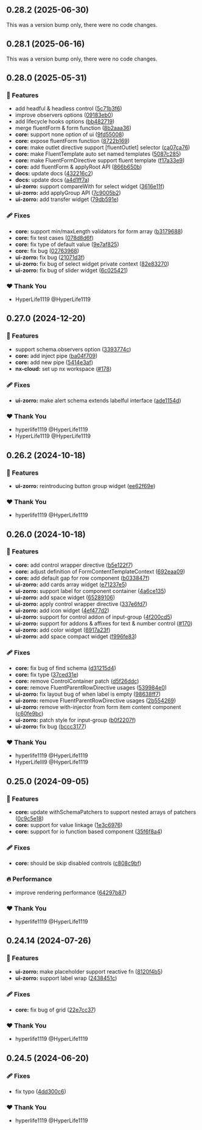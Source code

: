 ## 0.28.2 (2025-06-30)

This was a version bump only, there were no code changes.

## 0.28.1 (2025-06-16)

This was a version bump only, there were no code changes.

## 0.28.0 (2025-05-31)

### 🚀 Features

- add headful & headless control ([5c71b3f6](https://github.com/fluent-form/fluent-form/commit/5c71b3f6))
- improve observers options ([09183eb0](https://github.com/fluent-form/fluent-form/commit/09183eb0))
- add lifecycle hooks options ([bb482719](https://github.com/fluent-form/fluent-form/commit/bb482719))
- merge fluentForm & form function ([8b2aaa36](https://github.com/fluent-form/fluent-form/commit/8b2aaa36))
- **core:** support none option of ui ([9fd55008](https://github.com/fluent-form/fluent-form/commit/9fd55008))
- **core:** expose fluentForm function ([8722b169](https://github.com/fluent-form/fluent-form/commit/8722b169))
- **core:** make outlet directive support [fluentOutlet] selector ([ca07ca76](https://github.com/fluent-form/fluent-form/commit/ca07ca76))
- **core:** make FluentTemplate auto set named templates ([5087c285](https://github.com/fluent-form/fluent-form/commit/5087c285))
- **core:** make FluentFormDirective support fluent template ([f17a33e9](https://github.com/fluent-form/fluent-form/commit/f17a33e9))
- **core:** add fluentForm & applyRoot API ([866b650b](https://github.com/fluent-form/fluent-form/commit/866b650b))
- **docs:** update docs ([432216c2](https://github.com/fluent-form/fluent-form/commit/432216c2))
- **docs:** update docs ([a4d1ff7a](https://github.com/fluent-form/fluent-form/commit/a4d1ff7a))
- **ui-zorro:** support compareWith for select widget ([3616e11f](https://github.com/fluent-form/fluent-form/commit/3616e11f))
- **ui-zorro:** add applyGroup API ([7c9005b2](https://github.com/fluent-form/fluent-form/commit/7c9005b2))
- **ui-zorro:** add transfer widget ([79db591e](https://github.com/fluent-form/fluent-form/commit/79db591e))

### 🩹 Fixes

- **core:** support min/maxLength validators for form array ([b3179688](https://github.com/fluent-form/fluent-form/commit/b3179688))
- **core:** fix test cases ([078d8d6f](https://github.com/fluent-form/fluent-form/commit/078d8d6f))
- **core:** fix type of default value ([9e7af825](https://github.com/fluent-form/fluent-form/commit/9e7af825))
- **core:** fix bug ([02763968](https://github.com/fluent-form/fluent-form/commit/02763968))
- **ui-zorro:** fix bug ([21071d3f](https://github.com/fluent-form/fluent-form/commit/21071d3f))
- **ui-zorro:** fix bug of select widget private context ([82e83270](https://github.com/fluent-form/fluent-form/commit/82e83270))
- **ui-zorro:** fix bug of slider widget ([6c025421](https://github.com/fluent-form/fluent-form/commit/6c025421))

### ❤️ Thank You

- HyperLife1119 @HyperLife1119

## 0.27.0 (2024-12-20)

### 🚀 Features

- support schema.observers option ([3393774c](https://github.com/fluent-form/fluent-form/commit/3393774c))
- **core:** add inject pipe ([ba04f709](https://github.com/fluent-form/fluent-form/commit/ba04f709))
- **core:** add new pipe ([5414e3af](https://github.com/fluent-form/fluent-form/commit/5414e3af))
- **nx-cloud:** set up nx workspace ([#178](https://github.com/fluent-form/fluent-form/pull/178))

### 🩹 Fixes

- **ui-zorro:** make alert schema extends labelful interface ([ade1154d](https://github.com/fluent-form/fluent-form/commit/ade1154d))

### ❤️ Thank You

- hyperlife1119 @HyperLife1119
- HyperLife1119 @HyperLife1119

## 0.26.2 (2024-10-18)


### 🚀 Features

- **ui-zorro:** reintroducing button group widget ([ee62f69e](https://github.com/fluent-form/fluent-form/commit/ee62f69e))

### ❤️  Thank You

- hyperlife1119 @HyperLife1119

## 0.26.0 (2024-10-18)


### 🚀 Features

- **core:** add control wrapper directive ([b5e122f7](https://github.com/fluent-form/fluent-form/commit/b5e122f7))
- **core:** adjust definition of FormContentTemplateContext ([692eaa09](https://github.com/fluent-form/fluent-form/commit/692eaa09))
- **core:** add default gap for row component ([b033847f](https://github.com/fluent-form/fluent-form/commit/b033847f))
- **ui-zorro:** add cards array widget ([e71237e5](https://github.com/fluent-form/fluent-form/commit/e71237e5))
- **ui-zorro:** support label for component container ([4a6ce135](https://github.com/fluent-form/fluent-form/commit/4a6ce135))
- **ui-zorro:** add space widget ([65289106](https://github.com/fluent-form/fluent-form/commit/65289106))
- **ui-zorro:** apply control wrapper directive ([337e6fd7](https://github.com/fluent-form/fluent-form/commit/337e6fd7))
- **ui-zorro:** add icon widget ([4ef477d2](https://github.com/fluent-form/fluent-form/commit/4ef477d2))
- **ui-zorro:** support for control addon of input-group ([4f200cd5](https://github.com/fluent-form/fluent-form/commit/4f200cd5))
- **ui-zorro:** support for addons & affixes for text & number control ([#170](https://github.com/fluent-form/fluent-form/pull/170))
- **ui-zorro:** add color widget ([6917a23f](https://github.com/fluent-form/fluent-form/commit/6917a23f))
- **ui-zorro:** add space compact widget ([f996fe83](https://github.com/fluent-form/fluent-form/commit/f996fe83))

### 🩹 Fixes

- **core:** fix bug of find schema ([d31215d4](https://github.com/fluent-form/fluent-form/commit/d31215d4))
- **core:** fix type ([37ced31e](https://github.com/fluent-form/fluent-form/commit/37ced31e))
- **core:** remove ControlContainer patch ([d5f26ddc](https://github.com/fluent-form/fluent-form/commit/d5f26ddc))
- **core:** remove FluentParentRowDirective usages ([539984e0](https://github.com/fluent-form/fluent-form/commit/539984e0))
- **ui-zorro:** fix layout bug of when label is empty ([98638ff7](https://github.com/fluent-form/fluent-form/commit/98638ff7))
- **ui-zorro:** remove FluentParentRowDirective usages ([2b554269](https://github.com/fluent-form/fluent-form/commit/2b554269))
- **ui-zorro:** remove with-injector from form item content component ([c60fe9bc](https://github.com/fluent-form/fluent-form/commit/c60fe9bc))
- **ui-zorro:** patch style for input-group ([b0f2207f](https://github.com/fluent-form/fluent-form/commit/b0f2207f))
- **ui-zorro:** fix bug ([bccc3177](https://github.com/fluent-form/fluent-form/commit/bccc3177))

### ❤️  Thank You

- hyperlife1119 @HyperLife1119
- HyperLifelll9 @HyperLife1119

## 0.25.0 (2024-09-05)


### 🚀 Features

- **core:** update withSchemaPatchers to support nested arrays of patchers ([0c9c5e18](https://github.com/fluent-form/fluent-form/commit/0c9c5e18))
- **core:** support for value linkage ([1e3c6976](https://github.com/fluent-form/fluent-form/commit/1e3c6976))
- **core:** support for io function based component ([35f6f8a4](https://github.com/fluent-form/fluent-form/commit/35f6f8a4))

### 🩹 Fixes

- **core:** should be skip disabled controls ([c808c9bf](https://github.com/fluent-form/fluent-form/commit/c808c9bf))

### 🔥 Performance

- improve rendering performance ([64297b87](https://github.com/fluent-form/fluent-form/commit/64297b87))

### ❤️  Thank You

- hyperlife1119 @HyperLife1119

## 0.24.14 (2024-07-26)


### 🚀 Features

- **ui-zorro:** make placeholder support reactive fn ([8120f4b5](https://github.com/fluent-form/fluent-form/commit/8120f4b5))
- **ui-zorro:** support label wrap ([2438451c](https://github.com/fluent-form/fluent-form/commit/2438451c))

### 🩹 Fixes

- **core:** fix bug of grid ([22e7cc37](https://github.com/fluent-form/fluent-form/commit/22e7cc37))

### ❤️  Thank You

- hyperlife1119 @HyperLife1119

## 0.24.5 (2024-06-20)


### 🩹 Fixes

- fix typo ([4dd300c6](https://github.com/fluent-form/fluent-form/commit/4dd300c6))

### ❤️  Thank You

- hyperlife1119 @HyperLife1119
